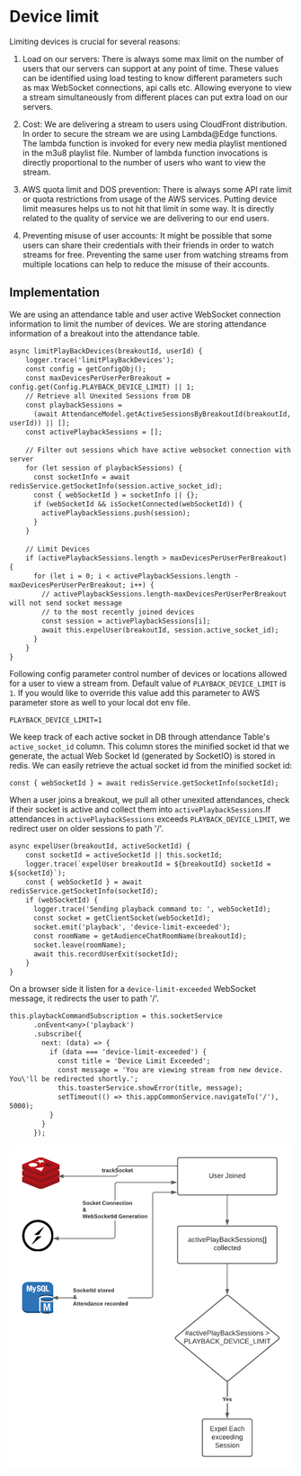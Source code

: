 # Device limit

Limiting devices is crucial for several reasons:

1. Load on our servers: There is always some max limit on the number of users that our servers can support at any point of time. These values can be identified using load testing to know different parameters such as max WebSocket connections, api calls etc. Allowing everyone to view a stream simultaneously from different places can put extra load on our servers.

2. Cost: We are delivering a stream to users using CloudFront distribution. In order to secure the stream we are using Lambda@Edge functions. The lambda function is invoked for every new media playlist mentioned in the m3u8 playlist file. Number of lambda function invocations is directly proportional to the number of users who want to view the stream.

3. AWS quota limit and DOS prevention: There is always some API rate limit or quota restrictions from usage of the AWS services. Putting device limit measures helps us to not hit that limit in some way. It is directly related to the quality of service we are delivering to our end users.

4. Preventing misuse of user accounts: It might be possible that some users can share their credentials with their friends in order to watch streams for free. Preventing the same user from watching streams from multiple locations can help to reduce the misuse of their accounts.

## Implementation

We are using an attendance table and user active WebSocket connection information to limit the number of devices. We are storing attendance information of a breakout into the attendance table.

```
async limitPlayBackDevices(breakoutId, userId) {
    logger.trace('limitPlayBackDevices');
    const config = getConfigObj();
    const maxDevicesPerUserPerBreakout = config.get(Config.PLAYBACK_DEVICE_LIMIT) || 1;
    // Retrieve all Unexited Sessions from DB
    const playbackSessions =
      (await AttendanceModel.getActiveSessionsByBreakoutId(breakoutId, userId)) || [];
    const activePlaybackSessions = [];

    // Filter out sessions which have active websocket connection with server
    for (let session of playbackSessions) {
      const socketInfo = await redisService.getSocketInfo(session.active_socket_id);
      const { webSocketId } = socketInfo || {};
      if (webSocketId && isSocketConnected(webSocketId)) {
        activePlaybackSessions.push(session);
      }
    }

    // Limit Devices
    if (activePlaybackSessions.length > maxDevicesPerUserPerBreakout) {
      for (let i = 0; i < activePlaybackSessions.length - maxDevicesPerUserPerBreakout; i++) {
        // activePlaybackSessions.length-maxDevicesPerUserPerBreakout will not send socket message
        // to the most recently joined devices
        const session = activePlaybackSessions[i];
        await this.expelUser(breakoutId, session.active_socket_id);
      }
    }
}
```

Following config parameter control number of devices or locations allowed for a user to view a stream from. Default value of `PLAYBACK_DEVICE_LIMIT` is `1`. If you would like to override this value add this parameter to AWS parameter store as well to your local dot env file.

```
PLAYBACK_DEVICE_LIMIT=1
```

We keep track of each active socket in DB through attendance Table's `active_socket_id` column. This column stores the minified socket id that we generate, the actual Web Socket Id (generated by SocketIO) is stored in redis. We can easily retrieve the actual socket id from the minified socket id:

```
const { webSocketId } = await redisService.getSocketInfo(socketId);
```

When a user joins a breakout, we pull all other unexited attendances, check if their socket is active and collect them into `activePlaybackSessions`.If attendances in `activePlaybackSessions` exceeds `PLAYBACK_DEVICE_LIMIT`, we redirect user on older sessions to path '/'.

```
async expelUser(breakoutId, activeSocketId) {
    const socketId = activeSocketId || this.socketId;
    logger.trace(`expelUser breakoutId = ${breakoutId} socketId = ${socketId}`);
    const { webSocketId } = await redisService.getSocketInfo(socketId);
    if (webSocketId) {
      logger.trace('Sending playback command to: ', webSocketId);
      const socket = getClientSocket(webSocketId);
      socket.emit('playback', 'device-limit-exceeded');
      const roomName = getAudienceChatRoomName(breakoutId);
      socket.leave(roomName);
      await this.recordUserExit(socketId);
    }
}
```

On a browser side it listen for a `device-limit-exceeded` WebSocket message, it redirects the user to path '/'.

```
this.playbackCommandSubscription = this.socketService
      .onEvent<any>('playback')
      .subscribe({
        next: (data) => {
          if (data === 'device-limit-exceeded') {
            const title = 'Device Limit Exceeded';
            const message = 'You are viewing stream from new device. You\'ll be redirected shortly.';
            this.toasterService.showError(title, message);
            setTimeout(() => this.appCommonService.navigateTo('/'), 5000);
          }
        }
      });
```

![Device Limit Diagram](./images/device-limit-diagram.png)

